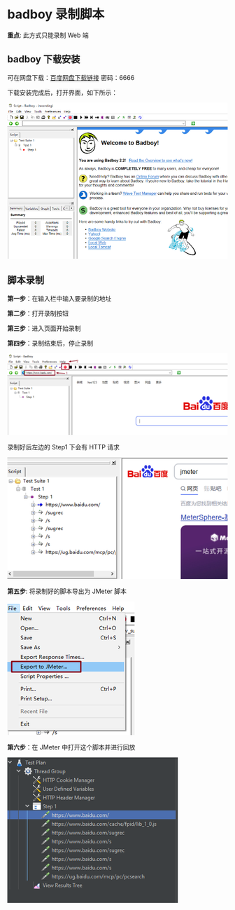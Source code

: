 # badboy 录制脚本

**重点**: 此方式只能录制 Web 端

## badboy 下载安装

可在网盘下载：[百度网盘下载链接](https://pan.baidu.com/s/1sHfcOAe3jm9zeig8iGjJig#list/path=%2F) 密码：6666

下载安装完成后，打开界面，如下所示：

![badboy](./images/badboy1.png)

## 脚本录制

**第一步**：在输入栏中输入要录制的地址

**第二步**：打开录制按钮

**第三步**：进入页面开始录制

**第四步**：录制结束后，停止录制

![badboy](./images/badboy2.png)

录制好后左边的 Step1 下会有 HTTP 请求

![badboy](./images/badboy3.png)

**第五步**: 将录制好的脚本导出为 JMeter 脚本

![badboy](./images/badboy4.png)

**第六步**：在 JMeter 中打开这个脚本并进行回放

![badboy](./images/badboy5.png)